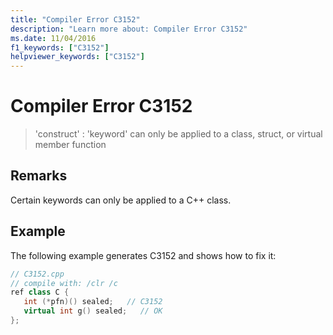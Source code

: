 ```yaml
---
title: "Compiler Error C3152"
description: "Learn more about: Compiler Error C3152"
ms.date: 11/04/2016
f1_keywords: ["C3152"]
helpviewer_keywords: ["C3152"]
---
```

# Compiler Error C3152

> 'construct' : 'keyword' can only be applied to a class, struct, or virtual member function

## Remarks

Certain keywords can only be applied to a C++ class.

## Example

The following example generates C3152 and shows how to fix it:

```cpp
// C3152.cpp
// compile with: /clr /c
ref class C {
   int (*pfn)() sealed;   // C3152
   virtual int g() sealed;   // OK
};
```
